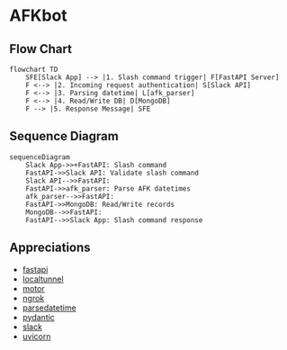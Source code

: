 # AFKbot

## Flow Chart

```mermaid
flowchart TD
    SFE[Slack App] --> |1. Slash command trigger| F[FastAPI Server]
    F <--> |2. Incoming request authentication| S[Slack API]
    F <--> |3. Parsing datetime| L[afk_parser]
    F <--> |4. Read/Write DB| D[MongoDB]
    F --> |5. Response Message| SFE
```

## Sequence Diagram

```mermaid
sequenceDiagram
    Slack App->>+FastAPI: Slash command
    FastAPI->>Slack API: Validate slash command
    Slack API-->>FastAPI: 
    FastAPI->>afk_parser: Parse AFK datetimes
    afk_parser-->>FastAPI: 
    FastAPI->>MongoDB: Read/Write records
    MongoDB-->>FastAPI: 
    FastAPI-->>Slack App: Slash command response
```

## Appreciations

- [fastapi](https://github.com/fastapi/fastapi)
- [localtunnel](https://github.com/localtunnel/localtunnel)
- [motor](https://github.com/mongodb/motor)
- [ngrok](https://github.com/ngrok)
- [parsedatetime](https://github.com/bear/parsedatetime)
- [pydantic](https://github.com/pydantic/pydantic)
- [slack](https://github.com/slackhq)
- [uvicorn](https://github.com/encode/uvicorn)
